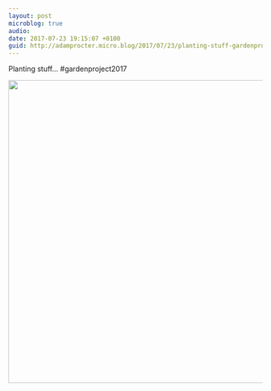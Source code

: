 ```yaml
---
layout: post
microblog: true
audio: 
date: 2017-07-23 19:15:07 +0100
guid: http://adamprocter.micro.blog/2017/07/23/planting-stuff-gardenproject.html
---
```

Planting stuff... #gardenproject2017

<img src="http://discursive.adamprocter.co.uk/uploads/2017/ba9207424f.jpg" width="600" height="600" />
